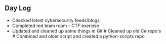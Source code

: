 
## Day Log

* Checked latest cybersecurity feeds/blogs
* Completed red team room - CTF exercise
* Updated and cleaned up some things in Git
		# Cleaned up old C# repo's
		# Combined and older script and created a python-scripts repo




<!--stackedit_data:
eyJoaXN0b3J5IjpbMTA1Mzk0MTE1MywzMTg3ODQxMzksMTQwOD
AyNjQxOCwtMTg2MjA0NTU1NCwtMTM2MDkxNTEyMyw3MzA5OTgx
MTZdfQ==
-->